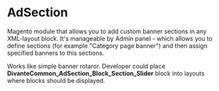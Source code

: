 # AdSection
Magento module that allows you to add custom banner sections in any XML-layout block. It's manageable by Admin panel - which allows you to define sections (for example "Category page banner") and then assign specified banners to this sections.

Works like simple banner rotaror. Developer could place **DivanteCommon_AdSection_Block_Section_Slider** block into layouts where blocks should be displayed.
